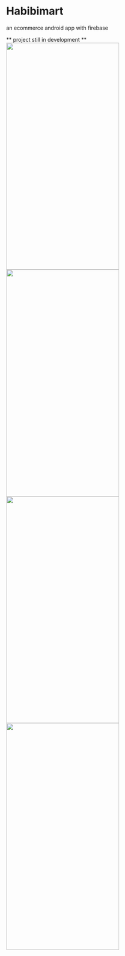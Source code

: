 # Habibimart
an ecommerce android app with firebase 

** project still in development **
<img src="https://github.com/sawood14012/Habibimart/blob/master/Screenshot_20190304-112836.jpg" width="300" height="600" />
<img src="https://github.com/sawood14012/Habibimart/blob/master/Screenshot_20190304-112250.jpg" width="300" height="600" />
<img src="https://github.com/sawood14012/Habibimart/blob/master/Screenshot_20190304-112300.jpg" width="300" height="600" />
<img src="https://github.com/sawood14012/Habibimart/blob/master/Screenshot_20190304-112433.jpg" width="300" height="600" />
